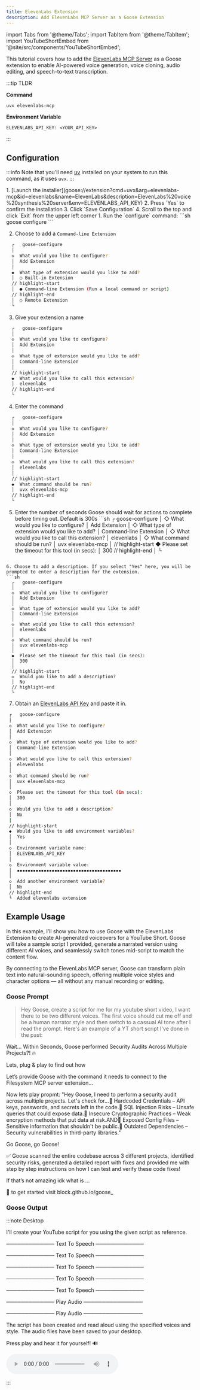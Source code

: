 ```yaml
---
title: ElevenLabs Extension
description: Add ElevenLabs MCP Server as a Goose Extension
---
```


import Tabs from '@theme/Tabs';
import TabItem from '@theme/TabItem';
import YouTubeShortEmbed from '@site/src/components/YouTubeShortEmbed';

<!-- <YouTubeShortEmbed videoUrl="https://www.youtube.com/embed/VIDEO_ID" /> -->


This tutorial covers how to add the [ElevenLabs MCP Server](https://github.com/yamadashy/repomix) as a Goose extension to enable AI-powered voice generation, voice cloning, audio editing, and speech-to-text transcription.

:::tip TLDR

**Command**
```sh
uvx elevenlabs-mcp
```

**Environment Variable**
```
ELEVENLABS_API_KEY: <YOUR_API_KEY>
```
:::

## Configuration

:::info
Note that you'll need [uv](https://docs.astral.sh/uv/#installation) installed on your system to run this command, as it uses `uvx`.
:::


<Tabs groupId="interface">
  <TabItem value="ui" label="Goose Desktop" default>
  1. [Launch the installer](goose://extension?cmd=uvx&arg=elevenlabs-mcp&id=elevenlabs&name=ElevenLabs&description=ElevenLabs%20voice%20synthesis%20server&env=ELEVENLABS_API_KEY)
  2. Press `Yes` to confirm the installation
  3. Click `Save Configuration`
  4. Scroll to the top and click `Exit` from the upper left corner
  </TabItem>
  <TabItem value="cli" label="Goose CLI">
  1. Run the `configure` command:
  ```sh
  goose configure
  ```

  2. Choose to add a `Command-line Extension`
  ```sh
    ┌   goose-configure 
    │
    ◇  What would you like to configure?
    │  Add Extension 
    │
    ◆  What type of extension would you like to add?
    │  ○ Built-in Extension 
    // highlight-start    
    │  ● Command-line Extension (Run a local command or script)
    // highlight-end    
    │  ○ Remote Extension 
    └ 
  ```

  3. Give your extension a name
  ```sh
    ┌   goose-configure 
    │
    ◇  What would you like to configure?
    │  Add Extension 
    │
    ◇  What type of extension would you like to add?
    │  Command-line Extension 
    │
    // highlight-start
    ◆  What would you like to call this extension?
    │  elevenlabs
    // highlight-end
    └ 
  ```

  4. Enter the command
  ```sh
    ┌   goose-configure 
    │
    ◇  What would you like to configure?
    │  Add Extension 
    │
    ◇  What type of extension would you like to add?
    │  Command-line Extension 
    │
    ◇  What would you like to call this extension?
    │  elevenlabs
    │
    // highlight-start
    ◆  What command should be run?
    │  uvx elevenlabs-mcp
    // highlight-end
    └ 
  ```  

  5. Enter the number of seconds Goose should wait for actions to complete before timing out. Default is 300s
    ```sh
    ┌   goose-configure 
    │
    ◇  What would you like to configure?
    │  Add Extension 
    │
    ◇  What type of extension would you like to add?
    │  Command-line Extension 
    │
    ◇  What would you like to call this extension?
    │  elevenlabs
    │
    ◇  What command should be run?
    │  uvx elevenlabs-mcp
    │
    // highlight-start
    ◆  Please set the timeout for this tool (in secs):
    │  300
    // highlight-end
    │
    └ 
  ```

  6. Choose to add a description. If you select "Yes" here, you will be prompted to enter a description for the extension.
  ```sh
    ┌   goose-configure 
    │
    ◇  What would you like to configure?
    │  Add Extension 
    │
    ◇  What type of extension would you like to add?
    │  Command-line Extension 
    │
    ◇  What would you like to call this extension?
    │  elevenlabs
    │
    ◇  What command should be run?
    │  uvx elevenlabs-mcp
    │
    ◆  Please set the timeout for this tool (in secs):
    │  300
    │
    // highlight-start
    ◇  Would you like to add a description?
    │  No
    // highlight-end
    └ 
  ```

  7. Obtain an [ElevenLabs API Key](https://elevenlabs.io/app/settings/api-keys) and paste it in.

   ```sh
    ┌   goose-configure 
    │
    ◇  What would you like to configure?
    │  Add Extension 
    │
    ◇  What type of extension would you like to add?
    │  Command-line Extension 
    │
    ◇  What would you like to call this extension?
    │  elevenlabs
    │
    ◇  What command should be run?
    │  uvx elevenlabs-mcp
    │
    ◇  Please set the timeout for this tool (in secs):
    │  300
    │  
    ◇  Would you like to add a description?
    │  No   
    |   
    // highlight-start
    ◆  Would you like to add environment variables?
    │  Yes 
    │
    ◇  Environment variable name:
    │  ELEVENLABS_API_KEY
    │
    ◇  Environment variable value:
    │  ▪▪▪▪▪▪▪▪▪▪▪▪▪▪▪▪▪▪▪▪▪▪▪▪▪▪▪▪▪▪▪▪▪▪▪▪▪▪▪
    │
    ◇  Add another environment variable?
    │  No 
    // highlight-end
    └  Added elevenlabs extension
  ```   

  </TabItem>
</Tabs>

## Example Usage

In this example, I’ll show you how to use Goose with the ElevenLabs Extension to create AI-generated voiceovers for a YouTube Short. Goose will take a sample script I provided, generate a narrated version using different AI voices, and seamlessly switch tones mid-script to match the content flow.

By connecting to the ElevenLabs MCP server, Goose can transform plain text into natural-sounding speech, offering multiple voice styles and character options — all without any manual recording or editing.

### Goose Prompt

> Hey Goose, create a script for me for my youtube short video, I want there to be two different voices. The first voice should cut me off and be a human narrator style and then switch to a cassual AI tone after I read the prompt. Here's an example of a YT short script I've done in the past: 

Wait… Within Seconds, Goose performed Security Audits Across Multiple Projects?! 🔥

Lets, plug & play to find out how 

Let’s provide Goose with the command it needs to connect to the Filesystem MCP server extension…

Now lets play 
propmt:  "Hey Goose, I need to perform a security audit across multiple projects. Let's check for…🔹 Hardcoded Credentials – API keys, passwords, and secrets left in the code.🔹 SQL Injection Risks – Unsafe queries that could expose data.🔹 Insecure Cryptographic Practices – Weak encryption methods that put data at risk.AND🔹 Exposed Config Files – Sensitive information that shouldn't be public.🔹 Outdated Dependencies – Security vulnerabilities in third-party libraries."

Go Goose, go Goose!

✅ Goose scanned the entire codebase across 3 different projects, identified security risks, generated a detailed report with fixes and provided me with step by step instructions on how I can test and verify these code fixes! 

If that’s not amazing idk what is …

🚀 to get started visit block.github.io/goose_


### Goose Output

:::note Desktop

I'll create your YouTube script for you using the given script as reference. 

───────────── Text To Speech ─────────────

───────────── Text To Speech ─────────────

───────────── Text To Speech ─────────────

───────────── Text To Speech ─────────────

───────────── Text To Speech ─────────────

───────────── Play Audio  ────────────────

───────────── Play Audio  ────────────────

The script has been created and read aloud using the specified voices and style. The audio files have been saved to your desktop.

Press play and hear it for yourself! 🔊

<audio controls>
  <source src="/goose/audio/elevenlabs-mcp-demo.mp3" type="audio/mpeg" />
  Your browser does not support the audio element.
</audio>

:::